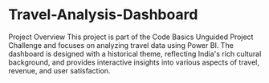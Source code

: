 # Travel-Analysis-Dashboard
Project Overview This project is part of the Code Basics Unguided Project Challenge and focuses on analyzing travel data using Power BI. The dashboard is designed with a historical theme, reflecting India's rich cultural background, and provides interactive insights into various aspects of travel, revenue, and user satisfaction.
